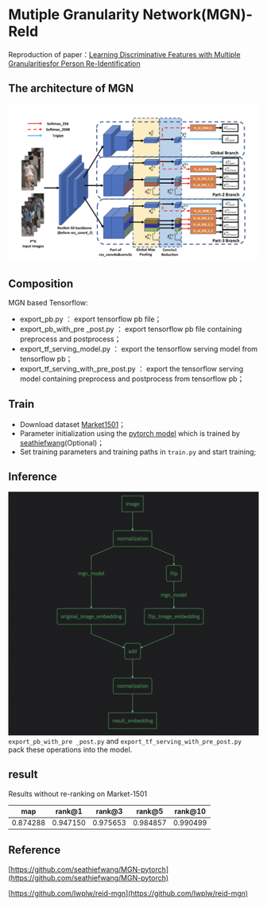 # Mutiple Granularity Network(MGN)-ReId

Reproduction of paper：[Learning Discriminative Features with Multiple Granularitiesfor Person Re-Identification](https://arxiv.org/pdf/1804.01438.pdf)

## The architecture of MGN
![The architecture of MGN](./doc/archiecture.png)
## Composition
MGN based Tensorflow:
 - export_pb.py ： export tensorflow pb file；
 - export_pb_with_pre
_post.py ： export tensorflow pb file containing preprocess and postprocess；
- export_tf_serving_model.py ： export the tensorflow serving model from tensorflow pb；
- export_tf_serving_with_pre_post.py ： export the tensorflow serving model containing preprocess and postprocess from tensorflow pb；

## Train
 - Download dataset [Market1501](http://www.liangzheng.org/Project/project_reid.html)；
 - Parameter initialization using the [pytorch model](https://pan.baidu.com/s/1DbZsT16yIITTkmjRW1ifWQ?errno=0&errmsg=Auth%20Login%20Sucess&&bduss=&ssnerror=0&traceid=) which is trained by [seathiefwang](https://github.com/seathiefwang/MGN-pytorch)(Optional)；
 - Set training parameters and training paths in ```train.py``` and start training;

## Inference
![The architecture of MGN](./doc/preprocess_and_postprocess.png)
`export_pb_with_pre
_post.py` and `export_tf_serving_with_pre_post.py` pack these operations into the model.

## result
Results without re-ranking on Market-1501

| map | rank@1 | rank@3 | rank@5 | rank@10 |
| --- | --- | --- | --- | --- |
| 0.874288 | 0.947150 | 0.975653 | 0.984857 | 0.990499 |

## Reference
[https://github.com/seathiefwang/MGN-pytorch](https://github.com/seathiefwang/MGN-pytorch)

[https://github.com/lwplw/reid-mgn](https://github.com/lwplw/reid-mgn)